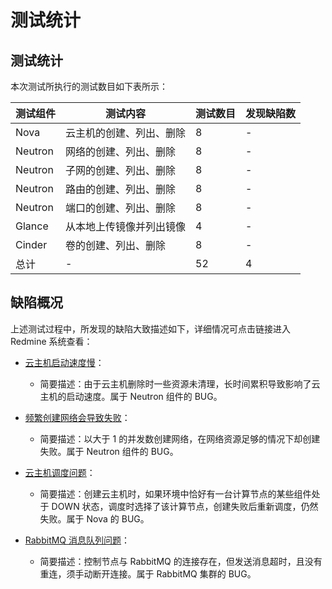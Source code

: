 # 测试统计

## 测试统计

本次测试所执行的测试数目如下表所示：

|测试组件|测试内容|测试数目|发现缺陷数|
|--------|--------|--------|----------|
|Nova|云主机的创建、列出、删除|8|-|
|Neutron|网络的创建、列出、删除|8|-|
|Neutron|子网的创建、列出、删除|8|-|
|Neutron|路由的创建、列出、删除|8|-|
|Neutron|端口的创建、列出、删除|8|-|
|Glance|从本地上传镜像并列出镜像|4|-|
|Cinder|卷的创建、列出、删除|8|-|
|总计|-|52|4|

## 缺陷概况

上述测试过程中，所发现的缺陷大致描述如下，详细情况可点击链接进入 Redmine 系统查看：

* [云主机启动速度慢](http://192.168.15.2/issues/5500)：

  * 简要描述：由于云主机删除时一些资源未清理，长时间累积导致影响了云主机的启动速度。属于 Neutron 组件的 BUG。

* [频繁创建网络会导致失败](http://192.168.15.2/issues/5504)：

  * 简要描述：以大于 1 的并发数创建网络，在网络资源足够的情况下却创建失败。属于 Neutron 组件的 BUG。

* [云主机调度问题](http://192.168.15.2/issues/5510)：

  * 简要描述：创建云主机时，如果环境中恰好有一台计算节点的某些组件处于 DOWN 状态，调度时选择了该计算节点，创建失败后重新调度，仍然失败。属于 Nova 的 BUG。

* [RabbitMQ 消息队列问题](http://192.168.15.2/issues/5520)：

  * 简要描述：控制节点与 RabbitMQ 的连接存在，但发送消息超时，且没有重连，须手动断开连接。属于 RabbitMQ 集群的 BUG。
